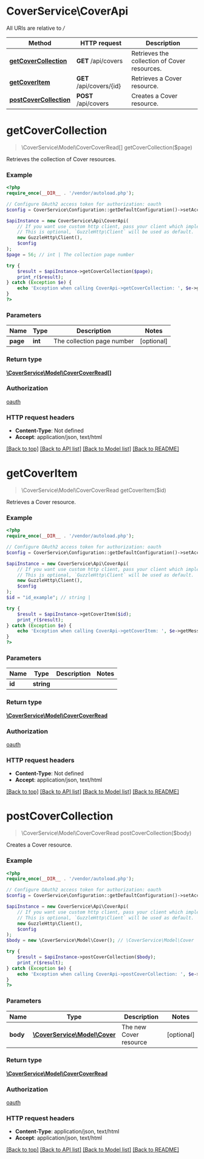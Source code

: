 # CoverService\CoverApi

All URIs are relative to */*

Method | HTTP request | Description
------------- | ------------- | -------------
[**getCoverCollection**](CoverApi.md#getcovercollection) | **GET** /api/covers | Retrieves the collection of Cover resources.
[**getCoverItem**](CoverApi.md#getcoveritem) | **GET** /api/covers/{id} | Retrieves a Cover resource.
[**postCoverCollection**](CoverApi.md#postcovercollection) | **POST** /api/covers | Creates a Cover resource.

# **getCoverCollection**
> \CoverService\Model\CoverCoverRead[] getCoverCollection($page)

Retrieves the collection of Cover resources.

### Example
```php
<?php
require_once(__DIR__ . '/vendor/autoload.php');

// Configure OAuth2 access token for authorization: oauth
$config = CoverService\Configuration::getDefaultConfiguration()->setAccessToken('YOUR_ACCESS_TOKEN');

$apiInstance = new CoverService\Api\CoverApi(
    // If you want use custom http client, pass your client which implements `GuzzleHttp\ClientInterface`.
    // This is optional, `GuzzleHttp\Client` will be used as default.
    new GuzzleHttp\Client(),
    $config
);
$page = 56; // int | The collection page number

try {
    $result = $apiInstance->getCoverCollection($page);
    print_r($result);
} catch (Exception $e) {
    echo 'Exception when calling CoverApi->getCoverCollection: ', $e->getMessage(), PHP_EOL;
}
?>
```

### Parameters

Name | Type | Description  | Notes
------------- | ------------- | ------------- | -------------
 **page** | **int**| The collection page number | [optional]

### Return type

[**\CoverService\Model\CoverCoverRead[]**](../Model/CoverCoverRead.md)

### Authorization

[oauth](../../README.md#oauth)

### HTTP request headers

 - **Content-Type**: Not defined
 - **Accept**: application/json, text/html

[[Back to top]](#) [[Back to API list]](../../README.md#documentation-for-api-endpoints) [[Back to Model list]](../../README.md#documentation-for-models) [[Back to README]](../../README.md)

# **getCoverItem**
> \CoverService\Model\CoverCoverRead getCoverItem($id)

Retrieves a Cover resource.

### Example
```php
<?php
require_once(__DIR__ . '/vendor/autoload.php');

// Configure OAuth2 access token for authorization: oauth
$config = CoverService\Configuration::getDefaultConfiguration()->setAccessToken('YOUR_ACCESS_TOKEN');

$apiInstance = new CoverService\Api\CoverApi(
    // If you want use custom http client, pass your client which implements `GuzzleHttp\ClientInterface`.
    // This is optional, `GuzzleHttp\Client` will be used as default.
    new GuzzleHttp\Client(),
    $config
);
$id = "id_example"; // string | 

try {
    $result = $apiInstance->getCoverItem($id);
    print_r($result);
} catch (Exception $e) {
    echo 'Exception when calling CoverApi->getCoverItem: ', $e->getMessage(), PHP_EOL;
}
?>
```

### Parameters

Name | Type | Description  | Notes
------------- | ------------- | ------------- | -------------
 **id** | **string**|  |

### Return type

[**\CoverService\Model\CoverCoverRead**](../Model/CoverCoverRead.md)

### Authorization

[oauth](../../README.md#oauth)

### HTTP request headers

 - **Content-Type**: Not defined
 - **Accept**: application/json, text/html

[[Back to top]](#) [[Back to API list]](../../README.md#documentation-for-api-endpoints) [[Back to Model list]](../../README.md#documentation-for-models) [[Back to README]](../../README.md)

# **postCoverCollection**
> \CoverService\Model\CoverCoverRead postCoverCollection($body)

Creates a Cover resource.

### Example
```php
<?php
require_once(__DIR__ . '/vendor/autoload.php');

// Configure OAuth2 access token for authorization: oauth
$config = CoverService\Configuration::getDefaultConfiguration()->setAccessToken('YOUR_ACCESS_TOKEN');

$apiInstance = new CoverService\Api\CoverApi(
    // If you want use custom http client, pass your client which implements `GuzzleHttp\ClientInterface`.
    // This is optional, `GuzzleHttp\Client` will be used as default.
    new GuzzleHttp\Client(),
    $config
);
$body = new \CoverService\Model\Cover(); // \CoverService\Model\Cover | The new Cover resource

try {
    $result = $apiInstance->postCoverCollection($body);
    print_r($result);
} catch (Exception $e) {
    echo 'Exception when calling CoverApi->postCoverCollection: ', $e->getMessage(), PHP_EOL;
}
?>
```

### Parameters

Name | Type | Description  | Notes
------------- | ------------- | ------------- | -------------
 **body** | [**\CoverService\Model\Cover**](../Model/Cover.md)| The new Cover resource | [optional]

### Return type

[**\CoverService\Model\CoverCoverRead**](../Model/CoverCoverRead.md)

### Authorization

[oauth](../../README.md#oauth)

### HTTP request headers

 - **Content-Type**: application/json, text/html
 - **Accept**: application/json, text/html

[[Back to top]](#) [[Back to API list]](../../README.md#documentation-for-api-endpoints) [[Back to Model list]](../../README.md#documentation-for-models) [[Back to README]](../../README.md)

